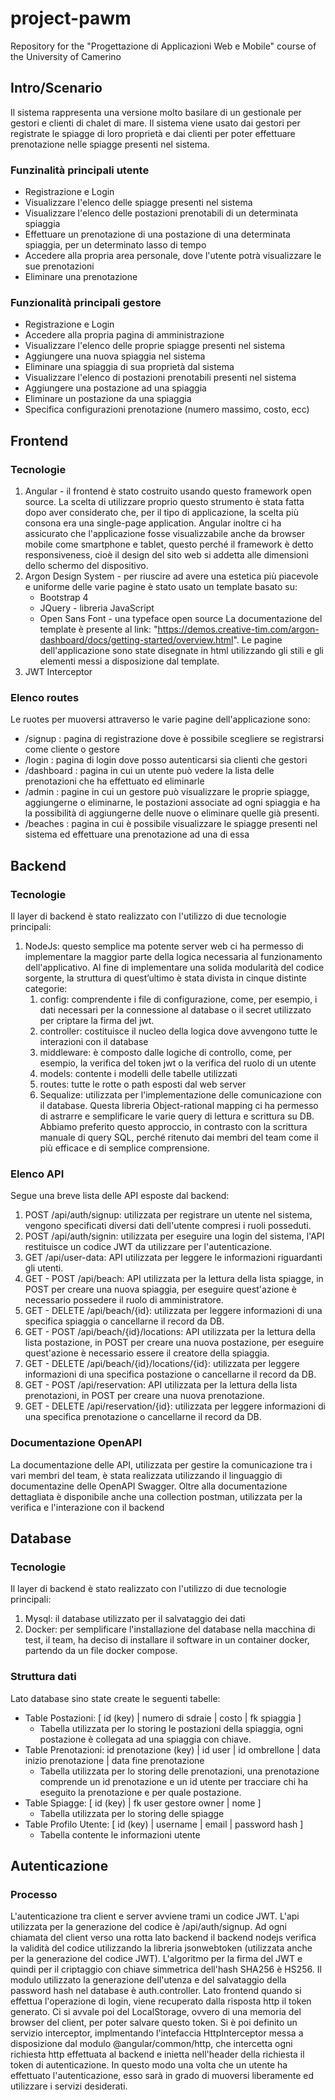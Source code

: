 # project-pawm
Repository for the "Progettazione di Applicazioni Web e Mobile" course of the University of Camerino

## Intro/Scenario
Il sistema rappresenta una versione molto basilare di un gestionale per gestori e clienti di chalet di mare. Il sistema viene usato dai gestori per registrate le spiagge di loro proprietà e dai clienti per poter effettuare prenotazione nelle spiagge presenti nel sistema.
### Funzinalità principali utente
- Registrazione e Login
- Visualizzare l'elenco delle spiagge presenti nel sistema
- Visualizzare l'elenco delle postazioni prenotabili di un determinata spiaggia
- Effettuare un prenotazione di una postazione di una determinata spiaggia, per un determinato lasso di tempo 
- Accedere alla propria area personale, dove l'utente potrà visualizzare le sue prenotazioni
- Eliminare una prenotazione 
### Funzionalità principali gestore
- Registrazione e Login
- Accedere alla propria pagina di amministrazione
- Visualizzare l'elenco delle proprie spiagge presenti nel sistema
- Aggiungere una nuova spiaggia nel sistema
- Eliminare una spiaggia di sua proprietà dal sistema
- Visualizzare l'elenco di postazioni prenotabili presenti nel sistema
- Aggiungere una postazione ad una spiaggia
- Eliminare un postazione da una spiaggia
- Specifica configurazioni prenotazione (numero massimo, costo, ecc)

## Frontend
### Tecnologie
1. Angular - il frontend è stato costruito usando questo framework open source. La scelta di utilizzare proprio questo strumento è stata fatta dopo aver considerato che, per il tipo di applicazione, la scelta più consona era una single-page application. Angular inoltre ci ha assicurato che l'applicazione fosse visualizzabile anche da browser mobile come smartphone e tablet, questo perché il framework è detto responsiveness, cioè il design del sito web si addetta alle dimensioni dello schermo del dispositivo.
2. Argon Design System - per riuscire ad avere una estetica più piacevole e uniforme delle varie pagine è stato usato un template basato su:
	- Bootstrap 4
	- JQuery - libreria JavaScript
	- Open Sans Font - una typeface open source
La documentazione del template è presente al link: "https://demos.creative-tim.com/argon-dashboard/docs/getting-started/overview.html". 
Le pagine dell'applicazione sono state disegnate in html utilizzando gli stili e gli elementi messi a disposizione dal template. 
3. JWT Interceptor
### Elenco routes
Le ruotes per muoversi attraverso le varie pagine dell'applicazione sono: 
- /signup : pagina di registrazione dove è possibile scegliere se registrarsi come cliente o gestore
- /login : pagina di login dove posso autenticarsi sia clienti che gestori
- /dashboard : pagina in cui un utente può vedere la lista delle prenotazioni che ha effettuato ed eliminarle
- /admin : pagine in cui un gestore può visualizzare le proprie spiagge, aggiungerne o eliminarne, le postazioni associate ad ogni spiaggia e ha la possibilità di aggiungerne delle nuove o eliminare quelle già presenti. 
- /beaches : pagina in cui è possibile visualizzare le spiagge presenti nel sistema ed effettuare una prenotazione ad una di essa

## Backend
### Tecnologie
Il layer di backend è stato realizzato con l'utilizzo di due tecnologie principali:
1.  NodeJs: questo semplice ma potente server web ci ha permesso di implementare la maggior parte della logica necessaria al funzionamento dell'applicativo. Al fine di implementare una solida modularità del codice sorgente, la struttura di quest’ultimo è stata divista in cinque distinte categorie: 
    1.  config: comprendente i file di configurazione, come, per esempio, i dati necessari per la connessione al database o il secret utilizzato per criptare la firma del jwt.
    2.  controller: costituisce il nucleo della logica dove avvengono tutte le interazioni con il database
    3.  middleware: è composto dalle logiche di controllo, come, per esempio, la verifica del token jwt o la verifica del ruolo di un utente
    4.  models: contente i modelli delle tabelle utilizzati
    5.  routes: tutte le rotte o path esposti dal web server
	2.  Sequalize: utilizzata per l'implementazione delle comunicazione con il database. Questa libreria Object-rational mapping ci ha permesso di astrarre e semplificare le varie query di lettura e scrittura su DB. Abbiamo preferito questo approccio, in contrasto con la scrittura manuale di query SQL, perché ritenuto dai membri del team come il più efficace e di semplice comprensione.

### Elenco API
Segue una breve lista delle API esposte dal backend:
1. POST /api/auth/signup: utilizzata per registrare un utente nel sistema, vengono specificati diversi dati dell'utente compresi i ruoli posseduti.
2. POST /api/auth/signin: utilizzata per eseguire una login del sistema, l'API restituisce un codice JWT da utilizzare per l'autenticazione.
3. GET /api/user-data: API utilizzata per leggere le informazioni riguardanti gli utenti. 
4. GET - POST /api/beach: API utilizzata per la lettura della lista spiagge, in POST per creare una nuova spiaggia, per eseguire quest'azione è necessario possedere il ruolo di amministratore.
5. GET - DELETE /api/beach/{id}: utilizzata per leggere informazioni di una specifica spiaggia o cancellarne il record da DB.
6. GET - POST /api/beach/{id}/locations: API utilizzata per la lettura della lista postazione, in POST per creare una nuova postazione, per eseguire quest'azione è necessario essere il creatore della spiaggia.
7. GET - DELETE /api/beach/{id}/locations/{id}: utilizzata per leggere informazioni di una specifica postazione o cancellarne il record da DB.
8. GET - POST /api/reservation: API utilizzata per la lettura della lista prenotazioni, in POST per creare una nuova prenotazione.
9. GET - DELETE /api/reservation/{id}: utilizzata per leggere informazioni di una specifica prenotazione o cancellarne il record da DB.
### Documentazione OpenAPI
La documentazione delle API, utilizzata per gestire la comunicazione tra i vari membri del team, è stata realizzata utilizzando il linguaggio di documentazine delle OpenAPI Swagger.
Oltre alla documentazione dettagliata è disponibile anche una collection postman, utilizzata per la verifica e l'interazione con il backend

## Database
### Tecnologie
Il layer di backend è stato realizzato con l'utilizzo di due tecnologie principali:
1. Mysql: il database utilizzato per il salvataggio dei dati 
2. Docker: per semplificare l'installazione del database nella macchina di test, il team, ha deciso di installare il software in un container docker, partendo da un file docker compose.
### Struttura  dati
Lato database sino state create le seguenti tabelle: 
- Table Postazioni: [ id (key) | numero di sdraie | costo | fk spiaggia ]
    - Tabella utilizzata per lo storing le postazioni della spiaggia, ogni postazione è collegata ad una spiaggia con chiave.
- Table Prenotazioni: id prenotazione (key) | id user | id ombrellone | data inizio prenotazione | data fine prenotazione
    - Tabella utilizzata per lo storing delle prenotazioni, una prenotazione comprende un id prenotazione e un id utente per tracciare chi ha eseguito la prenotazione e per quale postazione.
- Table Spiagge: [ id (key) | fk user gestore owner | nome ]
    - Tabella utilizzata per lo storing delle spiagge
- Table Profilo Utente: [ id (key) | username | email | password hash ]
    - Tabella contente le informazioni utente

## Autenticazione
### Processo
L'autenticazione tra client e server avviene trami un codice JWT. L'api utilizzata per la generazione del codice è /api/auth/signup. Ad ogni chiamata del client verso una rotta lato backend il backend nodejs verifica la validità del codice utilizzando la libreria jsonwebtoken (utilizzata anche per la generazione del codice JWT). L'algoritmo per la firma del JWT e quindi per il criptaggio con chiave simmetrica dell'hash SHA256 è HS256.
Il modulo utilizzato la generazione dell'utenza e del salvataggio della password hash nel database è auth.controller.
Lato frontend quando si effettua l'operazione di login, viene recuperato dalla risposta http il token generato. Ci si avvale poi del LocalStorage, ovvero di una memoria del browser del client, per poter salvare questo token. Si è poi definito un servizio interceptor, implmentando l'intefaccia HttpInterceptor messa a disposizione dal modulo @angular/common/http, che intercetta ogni richiesta http effettuata al backend e inietta nell'header della richiesta il token di autenticazione. In questo modo una volta che un utente ha effettuato l'autenticazione, esso sarà in grado di muoversi liberamente ed utilizzare i servizi desiderati. 
